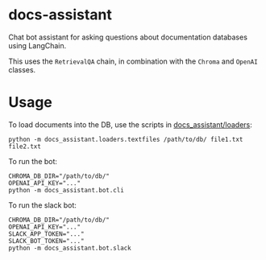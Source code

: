 # docs-assistant

Chat bot assistant for asking questions about documentation databases using LangChain.

This uses the `RetrievalQA` chain, in combination with the `Chroma` and `OpenAI` classes.

# Usage

To load documents into the DB, use the scripts in [docs_assistant/loaders](docs_assistant/loaders):
```
python -m docs_assistant.loaders.textfiles /path/to/db/ file1.txt file2.txt
```

To run the bot:
```
CHROMA_DB_DIR="/path/to/db/"
OPENAI_API_KEY="..."
python -m docs_assistant.bot.cli
```

To run the slack bot:
```
CHROMA_DB_DIR="/path/to/db/"
OPENAI_API_KEY="..."
SLACK_APP_TOKEN="..."
SLACK_BOT_TOKEN="..."
python -m docs_assistant.bot.slack
```
